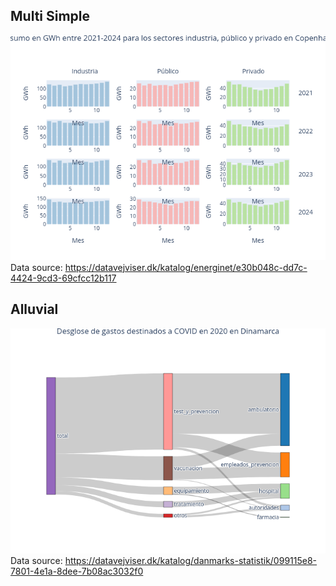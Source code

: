 ## Multi Simple
![Multi](output/multi.png)
Data source: https://datavejviser.dk/katalog/energinet/e30b048c-dd7c-4424-9cd3-69cfcc12b117

## Alluvial
![Sankey](output/sankey.png)
Data source: https://datavejviser.dk/katalog/danmarks-statistik/099115e8-7801-4e1a-8dee-7b08ac3032f0
